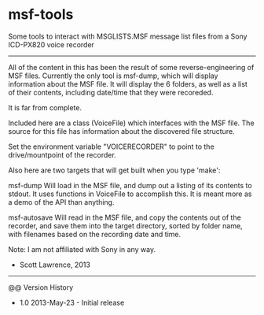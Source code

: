 msf-tools
=========

Some tools to interact with MSGLISTS.MSF message list files from a Sony ICD-PX820 voice recorder

---

All of the content in this has been the result of some reverse-engineering
of MSF files.  Currently the only tool is msf-dump, which will
display information about the MSF file.  It will display the 6
folders, as well as a list of their contents, including date/time
that they were recoreded.

It is far from complete.

Included here are a class (VoiceFile) which interfaces with the MSF file.
The source for this file has information about the discovered file structure.

Set the environment variable "VOICERECORDER" to point to the drive/mountpoint of the recorder.

Also here are two targets that will get built when you type 'make':

msf-dump
	Will load in the MSF file, and dump out a listing of its contents to stdout.
	It uses functions in VoiceFile to accomplish this.
	It is meant more as a demo of the API than anything.

msf-autosave <target directory>
	Will read in the MSF file, and copy the contents out of the recorder, 
	and save them into the target directory, sorted by folder name, 
	with filenames based on the recording date and time.


Note: I am not affiliated with Sony in any way.

- Scott Lawrence, 2013

---

@@ Version History

- 1.0 2013-May-23 - Initial release
